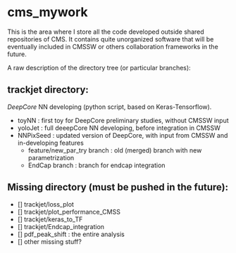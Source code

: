 # cms_mywork
This is the area where I store all the code developed outside shared repositories of CMS. It contains quite unorganized software that will be eventually included in CMSSW or others collaboration frameworks in the future. 

A raw description of the directory tree (or particular branches):


## trackjet directory:
_DeepCore_ NN developing (python script, based on Keras-Tensorflow).
* toyNN : first toy for DeepCore preliminary studies, without CMSSW input
* yoloJet : full deeepCore NN developing, before integration in CMSSW
* NNPixSeed : updated version of DeepCore, with input from CMSSW and in-developing features
  * feature/new_par_try branch : old (merged) branch with new parametrization
  * EndCap branch : branch for endcap integration
 
 
## Missing directory (must be pushed in the future): 
- [] trackjet/loss_plot  
- [] trackjet/plot_performance_CMSS
- [] trackjet/keras_to_TF
- [] trackjet/Endcap_integration
- [] pdf_peak_shift : the entire analysis
- [] other missing stuff?
